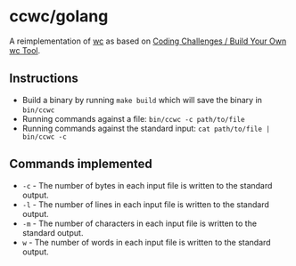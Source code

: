# ccwc/golang

A reimplementation of [wc](https://en.wikipedia.org/wiki/Wc_(Unix)) as based on [Coding Challenges / Build Your Own wc Tool](https://codingchallenges.fyi/challenges/challenge-wc).

## Instructions

- Build a binary by running `make build` which will save the binary in `bin/ccwc`
- Running commands against a file: `bin/ccwc -c path/to/file`
- Running commands against the standard input: `cat path/to/file | bin/ccwc -c`

## Commands implemented

- `-c` - The number of bytes in each input file is written to the standard output.
- `-l` - The number of lines in each input file is written to the standard output.
- `-m` - The number of characters in each input file is written to the standard output.
-  `w` - The number of words in each input file is written to the standard output.

